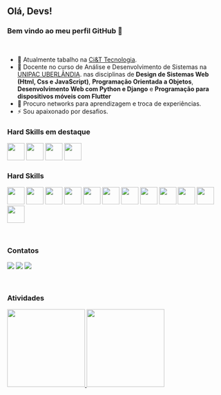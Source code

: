 ## Olá, Devs! 
### Bem vindo ao meu perfil GitHub 👋
&nbsp;
&nbsp;
&nbsp;
&nbsp;

- 🔭 Atualmente tabalho na  [Ci&T Tecnologia](https://ciandt.com/br/pt-br/home).
- 🔭 Docente no curso de Análise e Desenvolvimento de Sistemas na [UNIPAC UBERLÂNDIA](https://unipacuberlandia.com.br). nas disciplinas de **Design de Sistemas Web (Html, Css e JavaScript)**, **Programação Orientada a Objetos**, **Desenvolvimento Web com Python e Django** e **Programação para dispositivos móveis com Flutter**
- 👯 Procuro networks para aprendizagem e troca de experiências.
- ⚡ Sou apaixonado por desafios.
&nbsp;
&nbsp;
&nbsp;
&nbsp;
&nbsp;
&nbsp;
&nbsp;
&nbsp;

### Hard Skills em destaque
<img src="https://cdn.jsdelivr.net/gh/devicons/devicon/icons/flutter/flutter-original.svg" height="40"/>    <img src="https://cdn.jsdelivr.net/gh/devicons/devicon/icons/react/react-original.svg" height="40" />
<img src="https://cdn.jsdelivr.net/gh/devicons/devicon/icons/django/django-plain.svg" height="40" />     <img src="https://cdn.jsdelivr.net/gh/devicons/devicon/icons/javascript/javascript-original.svg" height="40" />

### Hard Skills
<img src="https://cdn.jsdelivr.net/gh/devicons/devicon/icons/git/git-original.svg" height="40"/>    <img src="https://cdn.jsdelivr.net/gh/devicons/devicon/icons/java/java-original-wordmark.svg" height="40" />    <img src="https://cdn.jsdelivr.net/gh/devicons/devicon/icons/spring/spring-original-wordmark.svg" height="40" />    <img src="https://cdn.jsdelivr.net/gh/devicons/devicon/icons/python/python-original.svg" height="40" />     <img src="https://cdn.jsdelivr.net/gh/devicons/devicon/icons/django/django-plain.svg" height="40" />     <img src="https://cdn.jsdelivr.net/gh/devicons/devicon/icons/javascript/javascript-original.svg" height="40" />    <img src="https://cdn.jsdelivr.net/gh/devicons/devicon/icons/angularjs/angularjs-original.svg" height="40" />    <img src="https://cdn.jsdelivr.net/gh/devicons/devicon/icons/react/react-original.svg" height="40" />    <img src="https://cdn.jsdelivr.net/gh/devicons/devicon/icons/nextjs/nextjs-original.svg" height="40"/>    <img src="https://cdn.jsdelivr.net/gh/devicons/devicon/icons/vuejs/vuejs-original-wordmark.svg" height="40"  />    <img src="https://cdn.jsdelivr.net/gh/devicons/devicon/icons/flutter/flutter-original.svg" height="40"/>     <img src="https://cdn.jsdelivr.net/gh/devicons/devicon/icons/dotnetcore/dotnetcore-original.svg" height="40"/>
          

        
          

&nbsp;
&nbsp;
&nbsp;
&nbsp;
&nbsp;
&nbsp;
&nbsp;
&nbsp;

### Contatos
<div>
<a href="https://www.instagram.com/richard.santos.31105/" target="_blank"><img src="https://img.shields.io/badge/-Instagram-%23E4405F?style=for-the-badge&logo=instagram&logoColor=white" target="_blank"></a>
<a href = "mailto:richard7santos@hotmail"><img src="https://img.shields.io/badge/Gmail-D14836?style=for-the-badge&logo=gmail&logoColor=white" target="_blank"></a>
<a href="https://www.linkedin.com/in/ricardojsantos1/" target="_blank"><img src="https://img.shields.io/badge/-LinkedIn-%230077B5?style=for-the-badge&logo=linkedin&logoColor=white" target="_blank"></a>   
</div>

&nbsp;
&nbsp;
&nbsp;
&nbsp;
&nbsp;
&nbsp;
&nbsp;
&nbsp;

### Atividades
<div>
<a href="https://github.com/richard7santos">
<img height="180em" src="https://github-readme-stats.vercel.app/api/top-langs/?username=richard7santos&layout=compact&langs_count=7&theme=dracula"/>
<img height="180em" src="https://github-readme-stats.vercel.app/api?username=richard7santos&show_icons=true&theme=dracula&include_all_commits=true&count_private=true"/>
</div>
